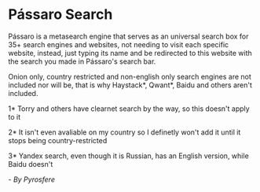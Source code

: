 # Pássaro Search
Pássaro is a metasearch engine that serves as an universal search box for 35+ search engines and websites, not needing to visit each specific website, instead, just typing its name and be redirected to this website with the search you made in Pássaro's search bar.

Onion only, country restricted and non-english only search engines are not included nor will be, that is why Haystack*, Qwant*, Baidu and others aren't included.

1* Torry and others have clearnet search by the way, so this doesn't apply to it

2* It isn't even avaliable on my country so I definetly won't add it until it stops being country-restricted

3* Yandex search, even though it is Russian, has an English version, while Baidu doesn't

\- _By Pyrosfere_

